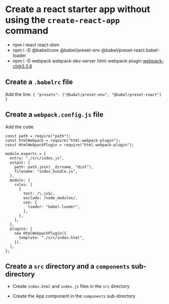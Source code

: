# Create a react starter app without using the `create-react-app` command

- npm i react react-dom
- npm i -D @babel/core @babel/preset-env @babel/preset-react babel-loader
- npm i -D webpack webpack-dev-server html-webpack-plugin webpack-cli@3.3.8

## Create a `.babelrc` file

Add the line:
`{ "presets": ["@babel/preset-env", "@babel/preset-react"] }`

## Create a `webpack.config.js` file

Add the code

```
const path = require("path");
const htmlWebpack = require("html-webpack-plugin");
const HtmlWebpackPlugin = require("html-webpack-plugin");

module.exports = {
  entry: "./src/index.js",
  output: {
    path: path.join(__dirname, "dist"),
    filename: "index_bundle.js",
  },
  module: {
    rules: [
      {
        test: /\.js$/,
        exclude: /node_modules/,
        use: {
          loader: "babel-loader",
        },
      },
    ],
  },
  plugins: [
    new HtmlWebpackPlugin({
      template: "./src/index.html",
    }),
  ],
};
```

## Create a `src` directory and a `components` sub-directory

- Create `index.html` and `index.js` files in the `src` directory

- Create the App component in the `components` sub-directory
